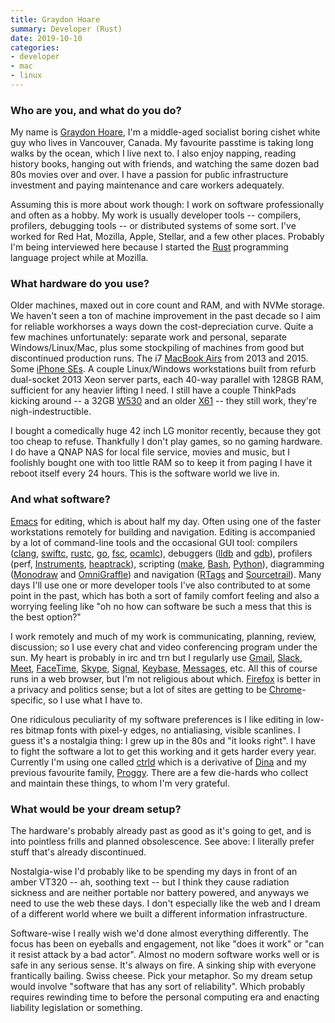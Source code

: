 ```yaml
---
title: Graydon Hoare
summary: Developer (Rust) 
date: 2019-10-10
categories:
- developer
- mac
- linux
---
```


### Who are you, and what do you do?

My name is [Graydon Hoare](https://twitter.com/graydon_pub "Graydon's Twitter account."), I'm a middle-aged socialist boring cishet white guy who lives in Vancouver, Canada. My favourite passtime is taking long walks by the ocean, which I live next to. I also enjoy napping, reading history books, hanging out with friends, and watching the same dozen bad 80s movies over and over. I have a passion for public infrastructure investment and paying maintenance and care workers adequately.

Assuming this is more about work though: I work on software professionally and often as a hobby. My work is usually developer tools -- compilers, profilers, debugging tools -- or distributed systems of some sort. I've worked for Red Hat, Mozilla, Apple, Stellar, and a few other places. Probably I'm being interviewed here because I started the [Rust][] programming language project while at Mozilla.

### What hardware do you use?

Older machines, maxed out in core count and RAM, and with NVMe storage. We haven't seen a ton of machine improvement in the past decade so I aim for reliable workhorses a ways down the cost-depreciation curve. Quite a few machines unfortunately: separate work and personal, separate Windows/Linux/Mac, plus some stockpiling of machines from good but discontinued production runs. The i7 [MacBook Airs][macbook-air] from 2013 and 2015. Some [iPhone SEs][iphone-se]. A couple Linux/Windows workstations built from refurb dual-socket 2013 Xeon server parts, each 40-way parallel with 128GB RAM, sufficient for any heavier lifting I need. I still have a couple ThinkPads kicking around -- a 32GB [W530][thinkpad-w530] and an older [X61][thinkpad-x61] -- they still work, they're nigh-indestructible.

I bought a comedically huge 42 inch LG monitor recently, because they got too cheap to refuse. Thankfully I don't play games, so no gaming hardware. I do have a QNAP NAS for local file service, movies and music, but I foolishly bought one with too little RAM so to keep it from paging I have it reboot itself every 24 hours. This is the software world we live in.

### And what software?

[Emacs][] for editing, which is about half my day. Often using one of the faster workstations remotely for building and navigation. Editing is accompanied by a lot of command-line tools and the occasional GUI tool: compilers ([clang][], [swiftc][], [rustc][], [go][], [fsc][], [ocamlc][]), debuggers ([lldb][] and [gdb][]), profilers (perf, [Instruments][], [heaptrack][]), scripting ([make][], [Bash][], [Python][]), diagramming ([Monodraw][] and [OmniGraffle][]) and navigation ([RTags][] and [Sourcetrail][]). Many days I'll use one or more developer tools I've also contributed to at some point in the past, which has both a sort of family comfort feeling and also a worrying feeling like "oh no how can software be such a mess that this is the best option?"

I work remotely and much of my work is communicating, planning, review, discussion; so I use every chat and video conferencing program under the sun. My heart is probably in irc and trn but I regularly use [Gmail][], [Slack][], [Meet][google-meet], [FaceTime][], [Skype][], [Signal][], [Keybase][], [Messages][], etc. All this of course runs in a web browser, but I'm not religious about which. [Firefox][] is better in a privacy and politics sense; but a lot of sites are getting to be [Chrome][]-specific, so I use what I have to.

One ridiculous peculiarity of my software preferences is I like editing in low-res bitmap fonts with pixel-y edges, no antialiasing, visible scanlines. I guess it's a nostalgia thing: I grew up in the 80s and "it looks right". I have to fight the software a lot to get this working and it gets harder every year. Currently I'm using one called [ctrld][] which is a derivative of [Dina][] and my previous favourite family, [Proggy][]. There are a few die-hards who collect and maintain these things, to whom I'm very grateful.

### What would be your dream setup?

The hardware's probably already past as good as it's going to get, and is into pointless frills and planned obsolescence. See above: I literally prefer stuff that's already discontinued.

Nostalgia-wise I'd probably like to be spending my days in front of an amber VT320 -- ah, soothing text -- but I think they cause radiation sickness and are neither portable nor battery powered, and anyways we need to use the web these days. I don't especially like the web and I dream of a different world where we built a different information infrastructure.

Software-wise I really wish we'd done almost everything differently. The focus has been on eyeballs and engagement, not like "does it work" or "can it resist attack by a bad actor". Almost no modern software works well or is safe in any serious sense. It's always on fire. A sinking ship with everyone frantically bailing. Swiss cheese. Pick your metaphor. So my dream setup would involve "software that has any sort of reliability". Which probably requires rewinding time to before the personal computing era and enacting liability legislation or something.

[bash]: http://www.gnu.org/software/bash/ "A terminal shell."
[chrome]: https://www.google.com/intl/en/chrome/ "A WebKit-based browser, where each tab runs in its own thread."
[clang]: https://clang.llvm.org/ "A C/C++ frontend for the LLVM compiler."
[ctrld]: https://github.com/bjin/ctrld-font "A bitmap font."
[dina]: https://www.dafont.com/dina.font "A bitmap font."
[emacs]: http://www.gnu.org/software/emacs/ "A free open-source text editor."
[facetime]: https://en.wikipedia.org/wiki/FaceTime "Mac and iOS software for easy video chatting."
[firefox]: https://www.mozilla.org/en-US/firefox/new/ "A cross-platform open-source web browser."
[fsc]: https://learn.microsoft.com/en-us/dotnet/fsharp/language-reference/compiler-options "The F# compiler."
[gdb]: http://www.gnu.org/software/gdb/ "A code debugger."
[gmail]: https://en.wikipedia.org/wiki/Gmail "Web-based email."
[go]: https://go.dev/ "A compiled programming language."
[google-meet]: https://apps.google.com/meet/ "An enterprise video chat service."
[heaptrack]: https://github.com/KDE/heaptrack "A Linux memory profiler."
[instruments]: https://en.wikipedia.org/wiki/Instruments_(application) "A Mac developer tool for analysing an application's performance."
[iphone-se]: https://en.wikipedia.org/wiki/IPhone_SE "A 4 inch smartphone."
[keybase]: https://keybase.io/ "A social service for working with encryption keys."
[lldb]: https://lldb.llvm.org/ "A debugger."
[macbook-air]: https://www.apple.com/macbook-air/ "A very thin laptop."
[make]: http://www.gnu.org/software/make/manual/make.html "Software to prepare code for compilation."
[messages]: https://en.wikipedia.org/wiki/Messages_(application) "A chat client for Mac."
[monodraw]: https://monodraw.helftone.com/ "An ASCII art tool for macOS."
[ocamlc]: http://web.archive.org/web/20210201164412/https://caml.inria.fr/pub/docs/manual-ocaml/comp.html "The OCaml compiler."
[omnigraffle]: https://www.omnigroup.com/omnigraffle/ "Diagramming software for the Mac."
[proggy]: https://en.wikipedia.org/wiki/Proggy_programming_fonts "A bitmap font."
[python]: https://www.python.org/ "An interpreted scripting language."
[rtags]: https://github.com/Andersbakken/rtags "A C/C++/Objective C indexer."
[rust]: https://www.rust-lang.org/ "A programming language."
[rustc]: https://www.rust-lang.org/tools/install "The Rust compiler."
[signal]: https://en.wikipedia.org/wiki/Signal_%28software%29 "An encrypted messaging service."
[skype]: https://www.skype.com/en/ "Voice and video chat software."
[slack]: https://slack.com/intl/ja-jp/ "A collaboration service."
[sourcetrail]: https://www.sourcetrail.com/ "A souce code explorer."
[swiftc]: http://web.archive.org/web/20211209100202/https://www.swift.org/compiler-stdlib/ "The Swift compiler."
[thinkpad-w530]: http://web.archive.org/web/20210511142007/https://www.lenovo.com/us/en/laptops/thinkpad/w-series/w530/ "A 15.6 inch PC laptop."
[thinkpad-x61]: https://www.cnet.com/tech/computing/lenovo-thinkpad-x1-nano-review-featherlight-and-feature-rich-work-laptop/ "A 12.1 inch PC laptop."
